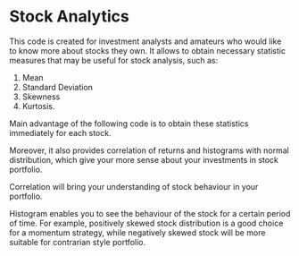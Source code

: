 # Stock Analytics
This code is created for investment analysts and amateurs who would like to know more about stocks they own. 
It allows to obtain necessary statistic measures that may be useful for stock analysis, such as: 

1. Mean 
2. Standard Deviation 
3. Skewness 
4. Kurtosis.

Main advantage of the following code is to obtain these statistics immediately for each stock.

Moreover, it also provides correlation of returns and histograms with normal distribution, which give your more sense about your investments in stock portfolio.

Correlation will bring your understanding of stock behaviour in your portfolio.

Histogram enables you to see the behaviour of the stock for a certain period of time. For example, positively skewed stock distribution is a good choice for a momentum strategy, while negatively skewed stock will be more suitable for contrarian style portfolio.

